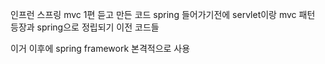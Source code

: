 인프런 스프링 mvc 1편 듣고 만든 코드 spring 들어가기전에 servlet이랑 mvc 패턴 등장과 spring으로 정립되기 이전 코드들

이거 이후에 spring framework 본격적으로 사용
